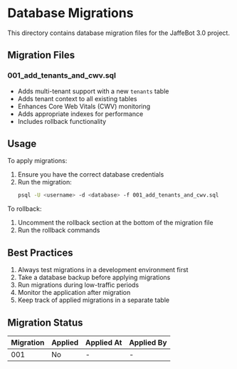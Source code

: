 # Database Migrations

This directory contains database migration files for the JaffeBot 3.0 project.

## Migration Files

### 001_add_tenants_and_cwv.sql
- Adds multi-tenant support with a new `tenants` table
- Adds tenant context to all existing tables
- Enhances Core Web Vitals (CWV) monitoring
- Adds appropriate indexes for performance
- Includes rollback functionality

## Usage

To apply migrations:

1. Ensure you have the correct database credentials
2. Run the migration:
   ```bash
   psql -U <username> -d <database> -f 001_add_tenants_and_cwv.sql
   ```

To rollback:
1. Uncomment the rollback section at the bottom of the migration file
2. Run the rollback commands

## Best Practices

1. Always test migrations in a development environment first
2. Take a database backup before applying migrations
3. Run migrations during low-traffic periods
4. Monitor the application after migration
5. Keep track of applied migrations in a separate table

## Migration Status

| Migration | Applied | Applied At | Applied By |
|-----------|---------|------------|------------|
| 001       | No      | -          | -          | 